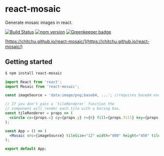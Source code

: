 # react-mosaic

Generate mosaic images in react.

[![Build Status](https://travis-ci.org/chitchu/react-mosaic.svg?branch=master)](https://travis-ci.org/chitchu/react-mosaic)
[![npm version](https://img.shields.io/npm/v/react-mosaic.svg)](https://www.npmjs.com/package/react-mosaic)
[![Greenkeeper badge](https://badges.greenkeeper.io/chitchu/react-mosaic.svg)](https://greenkeeper.io/)

[https://chitchu.github.io/react-mosaic/](https://chitchu.github.io/react-mosaic/)

## Getting started

```bash
$ npm install react-mosaic
```

```jsx
import React from 'react';
import Mosaic from 'react-mosaic';

const imageSource = 'data:image/png;base64, ...'; //requires base64 encoded image

// If you don't pass a `tileRenderer` function the
// component will render each tile with a boring box.
const tileRenderer = props => (
  <circle cx={props.x} cy={props.y} r={6} fill={props.fill} key={props.key} />
);

const App = () => (
  <Mosaic src={imageSource} tileSize="12" width="800" height="450" tileRenderer={tileRenderer} />
);

export default App;
```
